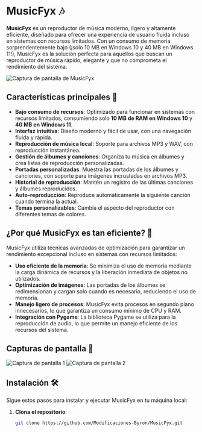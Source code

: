 # MusicFyx 🎶

**MusicFyx** es un reproductor de música moderno, ligero y altamente eficiente, diseñado para ofrecer una experiencia de usuario fluida incluso en sistemas con recursos limitados. Con un consumo de memoria sorprendentemente bajo (¡solo 10 MB en Windows 10 y 40 MB en Windows 11!), MusicFyx es la solución perfecta para aquellos que buscan un reproductor de música rápido, elegante y que no comprometa el rendimiento del sistema.

![Captura de pantalla de MusicFyx]([screenshots/screenshot0.png](https://github.com/Modificaciones-Byron/MusicFyx/blob/f21422ecef66e0f5e4159e5143a2dfbcb179117c/screenshots/screenshots0.png))

## Características principales 🌟

- **Bajo consumo de recursos**: Optimizado para funcionar en sistemas con recursos limitados, consumiendo solo **10 MB de RAM en Windows 10** y **40 MB en Windows 11**.
- **Interfaz intuitiva**: Diseño moderno y fácil de usar, con una navegación fluida y rápida.
- **Reproducción de música local**: Soporte para archivos MP3 y WAV, con reproducción instantánea.
- **Gestión de álbumes y canciones**: Organiza tu música en álbumes y crea listas de reproducción personalizadas.
- **Portadas personalizadas**: Muestra las portadas de los álbumes y canciones, con soporte para imágenes incrustadas en archivos MP3.
- **Historial de reproducción**: Mantén un registro de las últimas canciones y álbumes reproducidos.
- **Auto-reproducción**: Reproduce automáticamente la siguiente canción cuando termina la actual.
- **Temas personalizables**: Cambia el aspecto del reproductor con diferentes temas de colores.

## ¿Por qué MusicFyx es tan eficiente? 🚀

MusicFyx utiliza técnicas avanzadas de optimización para garantizar un rendimiento excepcional incluso en sistemas con recursos limitados:

- **Uso eficiente de la memoria**: Se minimiza el uso de memoria mediante la carga dinámica de recursos y la liberación inmediata de objetos no utilizados.
- **Optimización de imágenes**: Las portadas de los álbumes se redimensionan y cargan solo cuando es necesario, reduciendo el uso de memoria.
- **Manejo ligero de procesos**: MusicFyx evita procesos en segundo plano innecesarios, lo que garantiza un consumo mínimo de CPU y RAM.
- **Integración con Pygame**: La biblioteca Pygame se utiliza para la reproducción de audio, lo que permite un manejo eficiente de los recursos del sistema.

## Capturas de pantalla 📸

![Captura de pantalla 1](screenshots/screenshot1.png)
![Captura de pantalla 2](screenshots/screenshot2.png)

## Instalación 🛠️

Sigue estos pasos para instalar y ejecutar MusicFyx en tu máquina local:

1. **Clona el repositorio**:
   ```bash
   git clone https://github.com/Modificaciones-Byron/MusicFyx.git
